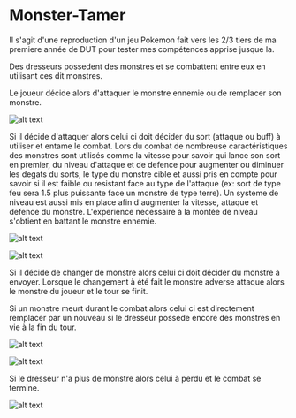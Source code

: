 # Monster-Tamer
Il s'agit d'une reproduction d'un jeu Pokemon fait vers les 2/3 tiers de ma premiere année de DUT pour tester mes compétences apprise jusque la.

Des dresseurs possedent des monstres et se combattent entre eux en utilisant ces dit monstres.

Le joueur décide alors d'attaquer le monstre ennemie ou de remplacer son monstre.

![alt text](https://github.com/Svzwolf/Monster-Tamer/blob/master/Screenshot/Screen1.PNG)

Si il décide d'attaquer alors celui ci doit décider du sort (attaque ou buff) à utiliser et entame le combat.
Lors du combat de nombreuse caractéristiques des monstres sont utilisés comme la vitesse pour savoir qui lance son sort en premier, du niveau d'attaque et de defence pour augmenter ou diminuer les degats du sorts, le type du monstre cible et aussi pris en compte pour savoir si il est faible ou resistant face au type de l'attaque (ex: sort de type feu sera 1.5 plus puissante face un monstre de type terre). Un systeme de niveau est aussi mis en place afin d'augmenter la vitesse, attaque et defence du monstre. L'experience necessaire à la montée de niveau s'obtient en battant le monstre ennemie.

![alt text](https://github.com/Svzwolf/Monster-Tamer/blob/master/Screenshot/Capture.PNG)

![alt text](https://github.com/Svzwolf/Monster-Tamer/blob/master/Screenshot/CaptureAttaque.PNG)

Si il décide de changer de monstre alors celui ci doit décider du monstre à envoyer. Lorsque le changement à été fait le monstre adverse attaque alors le monstre du joueur et le tour se finit.

Si un monstre meurt durant le combat alors celui ci est directement remplacer par un nouveau si le dresseur possede encore des monstres en vie à la fin du tour.

![alt text](https://github.com/Svzwolf/Monster-Tamer/blob/master/Screenshot/Capture2.PNG)

![alt text](https://github.com/Svzwolf/Monster-Tamer/blob/master/Screenshot/CaptureChangement.PNG)

Si le dresseur n'a plus de monstre alors celui à perdu et le combat se termine.

![alt text](https://github.com/Svzwolf/Monster-Tamer/blob/master/Screenshot/CaptureFin.PNG)
